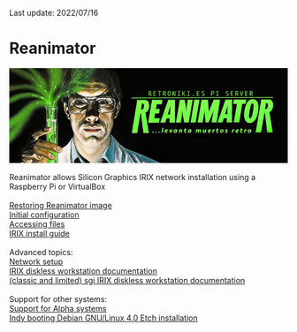 Last update: 2022/07/16
# Reanimator
<img alt="REANIMATOR.jpg" src="REANIMATOR.jpg" align="middle"><br>
<br>
Reanimator allows Silicon Graphics IRIX network installation using a Raspberry Pi or VirtualBox<br>
<br>
<a href=restoring_image.md target="_blank">Restoring Reanimator image</a><br>
<a href=initial_configuration.md target="_blank">Initial configuration</a><br>
<a href=accessing_files.md target="_blank">Accessing files</a><br>
<a href=install_guide.md target="_blank">IRIX install guide</a><br>
<br>
Advanced topics:<br>
<a href=network_setup.md target="_blank">Network setup</a><br>
<a href=https://github.com/Linux-RISC/IRIX-diskless-workstation target="_blank">IRIX diskless workstation documentation</a><br>
<a href=https://github.com/Linux-RISC/IRIX-diskless-workstation/blob/main/classic-IRIX-diskless-workstation.md target="_blank">(classic and limited) sgi IRIX diskless workstation documentation</a><br>
<br>
Support for other systems:<br>
<a href=alpha_systems.md target="_blank">Support for Alpha systems</a><br>
<a href=https://youtu.be/g21rlFwnXjY target="_blank">Indy booting Debian GNU/Linux 4.0 Etch installation</a><br>
